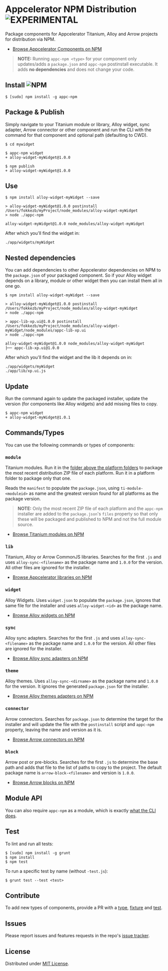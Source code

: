 # Appcelerator NPM Distribution ![EXPERIMENTAL](https://img.shields.io/badge/status-experimental-green.svg?style=flat-square)
Package components for Appcelerator Titanium, Alloy and Arrow projects for distribution via NPM.

* [Browse Appcelerator Components on NPM](https://www.npmjs.com/browse/keyword/appc-npm)

> **NOTE:** Running `appc-npm <type>` for your component only updates/adds a `package.json` and `appc-npm` postinstall executable. It adds **no dependencies** and does not change your code.

## Install ![NPM](https://img.shields.io/npm/v/appc-npm.svg?style=flat-square)

```
$ [sudo] npm install -g appc-npm
```

## Package & Publish
Simply navigate to your Titanium module or library, Alloy widget, sync adapter, Arrow connector or other component and run the CLI with the command for that component and optional path (defaulting to CWD).

```
$ cd mywidget

$ appc-npm widget
+ alloy-widget-myWidget@1.0.0

$ npm publish
+ alloy-widget-myWidget@1.0.0
```

## Use

```
$ npm install alloy-widget-myWidget --save

> alloy-widget-myWidget@1.0.0 postinstall /Users/fokkezb/myProject/node_modules/alloy-widget-myWidget
> node ./appc-npm

alloy-widget-myWidget@1.0.0 node_modules/alloy-widget-myWidget
```

After which you'll find the widget in:

```
./app/widgets/myWidget
```

## Nested dependencies
You can add dependencies to other Appcelerator dependencies on NPM to the `package.json` of your packaged component. So if your Alloy widget depends on a library, module or other widget then you can install them all in one go.

```
$ npm install alloy-widget-myWidget --save

> alloy-widget-myWidget@1.0.0 postinstall /Users/fokkezb/myProject/node_modules/alloy-widget-myWidget
> node ./appc-npm

> appc-lib-xp.ui@1.0.0 postinstall /Users/fokkezb/myProject/node_modules/alloy-widget-myWidget/node_modules/appc-lib-xp.ui
> node ./appc-npm

alloy-widget-myWidget@1.0.0 node_modules/alloy-widget-myWidget
├── appc-lib-xp.ui@1.0.0
```

After which you'll find the widget and the lib it depends on in:

```
./app/widgets/myWidget
./app/lib/xp.ui.js
```

## Update
Run the command again to update the packaged installer, update the version (for components like Alloy widgets) and add missing files to copy.

```
$ appc-npm widget
+ alloy-widget-myWidget@1.0.1
```

## Commands/Types
You can use the following commands or types of components:

### `module`
Titanium modules. Run it in the [folder above the platform folders](https://github.com/viezel/NappDrawer) to package the most recent distribution ZIP file of each platform. Run it in a platform folder to package only that one.

Reads the `manifest` to populate the `package.json`, using `ti-module-<moduleid>` as name and the greatest version found for all platforms as the package version.

> **NOTE:** Only the most recent ZIP file of each platform and the `appc-npm` installer are added to the `package.json`'s `files` property so that only these will be packaged and published to NPM and not the full module source.

* [Browse Titanium modules on NPM](https://www.npmjs.com/browse/keyword/ti-module)

### `lib`
Titanium, Alloy or Arrow CommonJS libraries. Searches for the first `.js` and uses `alloy-sync-<filename>` as the package name and `1.0.0` for the version. All other files are ignored for the installer.

* [Browse Appcelerator libraries on NPM](https://www.npmjs.com/browse/keyword/appc-lib)

### `widget`
Alloy Widgets. Uses `widget.json` to populate the `package.json`, ignores that same file for the installer and uses `alloy-widget-<id>` as the package name.

* [Browse Alloy widgets on NPM](https://www.npmjs.com/browse/keyword/alloy-widget)

### `sync`
Alloy sync adapters. Searches for the first `.js` and uses `alloy-sync-<filename>` as the package name and `1.0.0` for the version. All other files are ignored for the installer.

* [Browse Alloy sync adapters on NPM](https://www.npmjs.com/browse/keyword/alloy-sync)

### `theme`
Alloy themes. Uses `alloy-sync-<dirname>` as the package name and `1.0.0` for the version. It ignores the generated `package.json` for the installer.

* [Browse Alloy themes adapters on NPM](https://www.npmjs.com/browse/keyword/alloy-theme)

### `connector`
Arrow connectors. Searches for `package.json` to determine the target for the installer and will update the file with the `postinstall` script and `appc-npm` property, leaving the name and version as it is.

* [Browse Arrow connectors on NPM](https://www.npmjs.com/browse/keyword/arrow-connector)

### `block`
Arrow post or pre-blocks. Searches for the first `.js` to determine the base path and adds that file to the list of paths to copy to the project. The default package name is `arrow-block-<filename>` and version is `1.0.0`.

* [Browse Arrow blocks on NPM](https://www.npmjs.com/browse/keyword/arrow-block)

## Module API

You can also require `appc-npm` as a module, which is exactly [what the CLI does](bin/appc-npm).

## Test
To lint and run all tests:

```
$ [sudo] npm install -g grunt
$ npm install
$ npm test
```

To run a specific test by name (without `-test.js`):

```
$ grunt test --test <test>
```

## Contribute

To add new types of components, provide a PR with a [type](lib/types), [fixture](test/fixtures) and [test](test).

## Issues

Please report issues and features requests in the repo's [issue tracker](https://github.com/fokkezb/appc-npm/issues).

## License

Distributed under [MIT License](LICENSE).